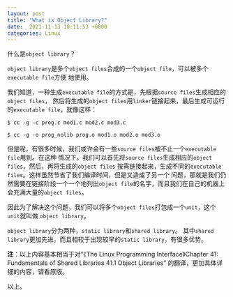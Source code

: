 ```yaml
---
layout: post
title: "What is Object Library?"
date:  2021-11-13 10:11:53 +0800
categories: Linux
---
```


什么是`object library`？

`object library`是多个`object files`合成的一个`object file`，可以被多个`executable file`方便
地使用。

我们知道，一种生成`executable file`的方式是，先根据`source files`生成相应的`object files`，
然后将生成的`object files`用`linker`链接起来，最后生成可运行的`executable file`，就像这样：
```
$ cc -g -c prog.c mod1.c mod2.c mod3.c

$ cc -g -o prog_nolib prog.o mod1.o mod2.o mod3.o
```

但是呢，有很多时候，我们或许会有一些`source files`被不止一个`executable file`用到。在这种
情况下，我们可以首先将`source files`生成相应的`object files`，然后，再将生成的`object files`
按需链接起来，生成不同的`executable files`。这样虽然节省了我们编译时间，但是又造成了另一个
问题，那就是我们仍然需要在链接阶段一个一个地列出`object file`的名字，而且我们在自己的机器上
会充满大量的`object files`。

因此为了解决这个问题，我们可以将多个`object files`打包成一个`unit`，这个`unit`就叫做
`object library`。

`object library`分为两种，`static library`和`shared library`。
其中`shared library`更加先进，而且相较于出现较早的`static library`，有很多优势。

**注**：以上内容基本相当于对“《The Linux Programming Interface》Chapter 41: Fundamentals of Shared 
Libraries 41.1 Object Libraries” 的翻译，更加具体详细的内容，请看原版。

以上。
